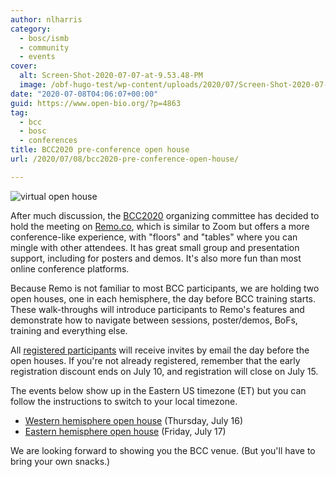 ```yaml
---
author: nlharris
category:
  - bosc/ismb
  - community
  - events
cover:
  alt: Screen-Shot-2020-07-07-at-9.53.48-PM
  image: /obf-hugo-test/wp-content/uploads/2020/07/Screen-Shot-2020-07-07-at-9.53.48-PM.png
date: "2020-07-08T04:06:07+00:00"
guid: https://www.open-bio.org/?p=4863
tag:
  - bcc
  - bosc
  - conferences
title: BCC2020 pre-conference open house
url: /2020/07/08/bcc2020-pre-conference-open-house/

---
```

![virtual open house](/obf-hugo-test/wp/wp-content/uploads/2020/07/Screen-Shot-2020-07-07-at-9.53.48-PM.png)

After much discussion, the [BCC2020](https://bcc2020.github.io/) organizing committee has decided to hold the meeting on [Remo.co](https://remo.co/remo-101/), which is similar to Zoom but offers a more conference-like experience, with "floors" and "tables" where you can mingle with other attendees. It has great small group and presentation support, including for posters and demos. It's also more fun than most online conference platforms.

Because Remo is not familiar to most BCC participants, we are holding two open houses, one in each hemisphere, the day before BCC training starts. These walk-throughs will introduce participants to Remo's features and demonstrate how to navigate between sessions, poster/demos, BoFs, training and everything else.

All [registered participants](https://bcc2020.github.io/Registration/) will receive invites by email the day before the open houses. If you're not already registered, remember that the early registration discount ends on July 10, and registration will close on July 15.

The events below show up in the Eastern US timezone (ET) but you can follow the instructions to switch to your local timezone.

- [Western hemisphere open house](https://bcc2020.sched.com/event/d0ub/pre-bcc-open-house) (Thursday, July 16)
- [Eastern hemisphere open house](https://bcc2020.sched.com/event/d0uh/pre-bcc-open-house") (Friday, July 17)

We are looking forward to showing you the BCC venue. (But you'll have to bring your own snacks.)

